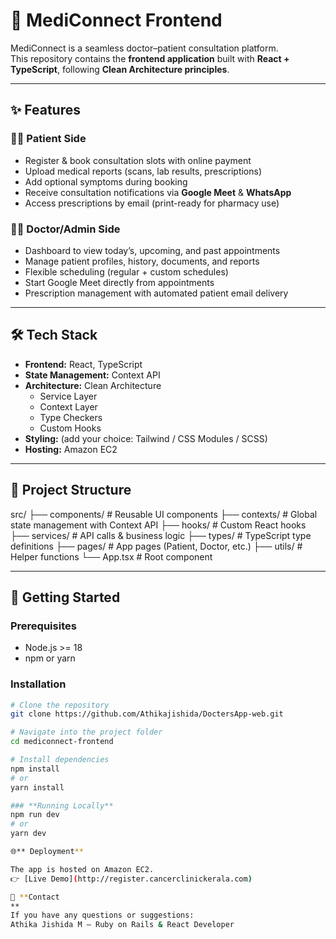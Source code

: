 # 🏥 MediConnect Frontend

MediConnect is a seamless doctor–patient consultation platform.  
This repository contains the **frontend application** built with **React + TypeScript**, following **Clean Architecture principles**.

---

## ✨ Features

### 👩‍⚕️ Patient Side
- Register & book consultation slots with online payment
- Upload medical reports (scans, lab results, prescriptions)
- Add optional symptoms during booking
- Receive consultation notifications via **Google Meet** & **WhatsApp**
- Access prescriptions by email (print-ready for pharmacy use)

### 👨‍⚕️ Doctor/Admin Side
- Dashboard to view today’s, upcoming, and past appointments
- Manage patient profiles, history, documents, and reports
- Flexible scheduling (regular + custom schedules)
- Start Google Meet directly from appointments
- Prescription management with automated patient email delivery

---

## 🛠️ Tech Stack

- **Frontend:** React, TypeScript  
- **State Management:** Context API  
- **Architecture:** Clean Architecture  
  - Service Layer  
  - Context Layer  
  - Type Checkers  
  - Custom Hooks  
- **Styling:** (add your choice: Tailwind / CSS Modules / SCSS)  
- **Hosting:** Amazon EC2  

---

## 📂 Project Structure

src/
├── components/ # Reusable UI components
├── contexts/ # Global state management with Context API
├── hooks/ # Custom React hooks
├── services/ # API calls & business logic
├── types/ # TypeScript type definitions
├── pages/ # App pages (Patient, Doctor, etc.)
├── utils/ # Helper functions
└── App.tsx # Root component



---

## 🚀 Getting Started

### Prerequisites
- Node.js >= 18
- npm or yarn

### Installation
```bash
# Clone the repository
git clone https://github.com/Athikajishida/DoctersApp-web.git

# Navigate into the project folder
cd mediconnect-frontend

# Install dependencies
npm install
# or
yarn install

### **Running Locally**
npm run dev
# or
yarn dev

🌐** Deployment**

The app is hosted on Amazon EC2.
👉 [Live Demo](http://register.cancerclinickerala.com)

📧 **Contact
**
If you have any questions or suggestions:
Athika Jishida M – Ruby on Rails & React Developer
